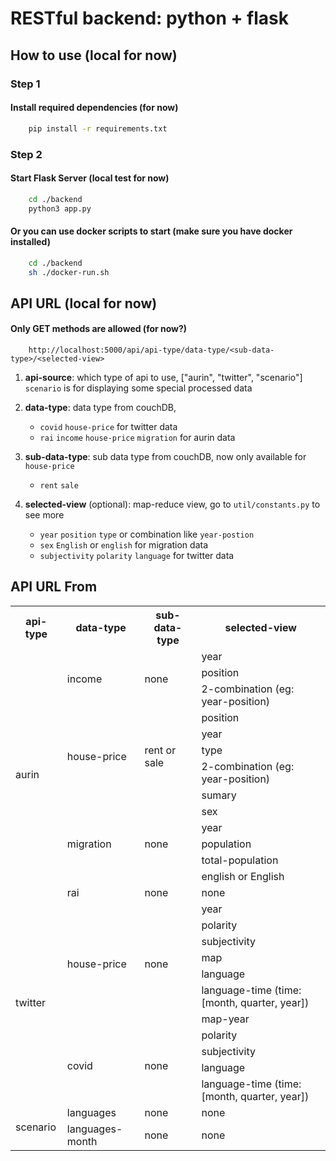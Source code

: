# RESTful backend: python + flask

## How to use (local for now)

### Step 1

#### Install required dependencies (for now)

```bash
    pip install -r requirements.txt
```

### Step 2

#### Start Flask Server (local test for now)
```bash
    cd ./backend
    python3 app.py
```
#### Or you can use docker scripts to start (make sure you have docker installed)
```bash
    cd ./backend
    sh ./docker-run.sh
```

## API URL (local for now)

#### Only GET methods are allowed (for now?)

```
    http://localhost:5000/api/api-type/data-type/<sub-data-type>/<selected-view>
```

1. **api-source**: which type of api to use, ["aurin", "twitter", "scenario"]
`scenario` is for displaying some special processed data

2. **data-type**: data type from couchDB, 
    * `covid` `house-price` for twitter data
    * `rai` `income` `house-price` `migration` for aurin data

3. **sub-data-type**: sub data type from couchDB, now only available for `house-price`
    * `rent` `sale`

4. **selected-view** (optional): map-reduce view, go to `util/constants.py` to see more
    * `year` `position` `type` or combination like `year-postion`
    * `sex` `English` or `english` for migration data
    * `subjectivity` `polarity` `language` for twitter data

## API URL From

<table>
    <tr> 
    	<th rowspan="1">api-type</th>
        <th rowspan="1">data-type</th>
        <th rowspan="1">sub-data-type</th>
        <th rowspan="1">selected-view</th>
   </tr>
   <tr> 
		<td rowspan="14">aurin</td>
   		<td rowspan="3">income</td>
   		<td rowspan="3">none</td>
   		<td>year</td>
   </tr>
   <tr> 
   		<td>position</td>
   </tr>
   <tr> 
   		<td>2-combination (eg: year-position)</td>
   </tr>
   <tr> 
        <td rowspan="5">house-price</td>
        <td rowspan="5">rent or sale</td>
   		<td>position</td>
   </tr>
   <tr> 
   		<td>year</td>
   </tr>
   <tr> 
   		<td>type</td>
   </tr>
   <tr> 
   		<td>2-combination (eg: year-position)</td>
   </tr>
   <tr> 
   		<td>sumary</td>
   </tr>
   <tr> 
        <td rowspan="5">migration</td>
        <td rowspan="5">none</td>
   		<td>sex</td>
   </tr>
   <tr> 
   		<td>year</td>
   </tr>
   <tr> 
   		<td>population</td>
   </tr>
   <tr> 
   		<td>total-population</td>
   </tr>
   <tr> 
   		<td>english or English</td>
   </tr>
   <tr> 
        <td>rai</td>
        <td>none</td>
   		<td>none</td>
   </tr>
   <tr> 
		<td rowspan="11">twitter</td>
   		<td rowspan="7">house-price</td>
   		<td rowspan="7">none</td>
   		<td>year</td>
   </tr>
   <tr> 
   		<td>polarity</td>
   </tr>
   <tr> 
   		<td>subjectivity</td>
   </tr>
   <tr> 
   		<td>map</td>
   </tr>
   <tr> 
   		<td>language</td>
   </tr>
   <tr> 
   		<td>language-time (time: [month, quarter, year])</td>
   </tr>
   <tr> 
   		<td>map-year</td>
   </tr>
    <tr> 
        <td rowspan="4">covid</td>
        <td rowspan="4">none</td>
   		<td>polarity</td>
   </tr>
   <tr> 
   		<td>subjectivity</td>
   </tr>
   <tr> 
   		<td>language</td>
   </tr>
   <tr> 
   		<td>language-time (time: [month, quarter, year])</td>
   </tr>
   <tr> 
		<td rowspan="2">scenario</td>
   		<td>languages</td>
   		<td>none</td>
   		<td>none</td>
   </tr>
   <tr> 
   		<td>languages-month</td>
        <td>none</td>
   		<td>none</td>
   </tr>
</table>

